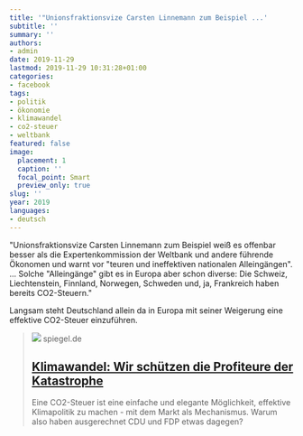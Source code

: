 ```yaml
---
title: '"Unionsfraktionsvize Carsten Linnemann zum Beispiel ...'
subtitle: ''
summary: ''
authors:
- admin
date: 2019-11-29
lastmod: 2019-11-29 10:31:28+01:00
categories:
- facebook
tags:
- politik
- ökonomie
- klimawandel
- co2-steuer
- weltbank
featured: false
image:
  placement: 1
  caption: ''
  focal_point: Smart
  preview_only: true
slug: ''
year: 2019
languages:
- deutsch
---
```


"Unionsfraktionsvize Carsten Linnemann zum Beispiel weiß es offenbar besser als die Expertenkommission der Weltbank und andere führende Ökonomen und warnt vor "teuren und ineffektiven nationalen Alleingängen".
...
Solche "Alleingänge" gibt es in Europa aber schon diverse: Die Schweiz, Liechtenstein, Finnland, Norwegen, Schweden und, ja, Frankreich haben bereits CO2-Steuern."

Langsam steht Deutschland allein da in Europa mit seiner Weigerung eine effektive CO2-Steuer einzuführen.
> [![](https://cdn.prod.www.spiegel.de/images/9febca57-0001-0004-0000-000001421122_w1200_r1.778_fpx47.04_fpy54.98.jpg)](https://www.spiegel.de/wissenschaft/mensch/klimawandel-wir-schuetzen-die-profiteure-der-katastrophe-a-1264618.html)
> spiegel.de
> ## [Klimawandel: Wir schützen die Profiteure der Katastrophe](https://www.spiegel.de/wissenschaft/mensch/klimawandel-wir-schuetzen-die-profiteure-der-katastrophe-a-1264618.html)
>
>Eine CO2-Steuer ist eine einfache und elegante Möglichkeit, effektive Klimapolitik zu machen - mit dem Markt als Mechanismus. Warum also haben ausgerechnet CDU und FDP etwas dagegen?